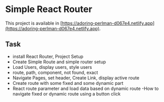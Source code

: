 # Simple React Router

This project is available in [https://adoring-perlman-d067e4.netlify.app](https://adoring-perlman-d067e4.netlify.app).

## Task

- install React Router, Project Setup
- Create Simple Route and simple router setup
- Load Users, display users, style users
- route, path, component, not found, exact
- Navigate Pages, set header, Create Link, display active route
- Create route with some fixed and some dynamic part
- React route parameter and load data based on dynamic route
-How to navigate fixed or dynamic route using a button click

